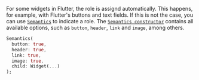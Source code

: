 For some widgets in Flutter, the role is assignd automatically. This happens, for example, with Flutter's buttons and text fields. If this is not the case, you can use [`Semantics`](https://api.flutter.dev/flutter/widgets/Semantics-class.html) to indicate a role. The [`Semantics constructor`](https://api.flutter.dev/flutter/widgets/Semantics/Semantics.html) contains all available options, such as `button`, `header`, `link` and `image`, among others.

```dart
Semantics(
  button: true,
  header: true,
  link: true,
  image: true,
  child: Widget(...)
);
```
